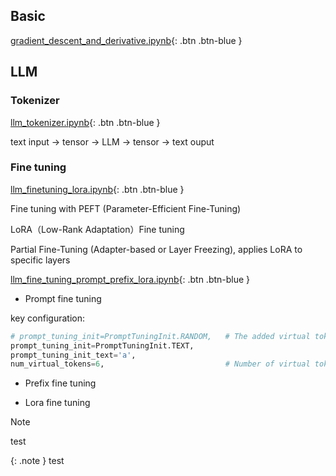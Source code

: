 ## Basic 

[gradient_descent_and_derivative.ipynb](https://colab.research.google.com/drive/18IfySN0wKFizTiFYf9g0TGxjBFytah_z){: .btn .btn-blue }

## LLM

###  Tokenizer

[llm_tokenizer.ipynb](https://colab.research.google.com/drive/1YXoxLfQ5CXiB0GivAuoe0RR1TVh-Yabe){: .btn .btn-blue }

  text input -> tensor -> LLM -> tensor -> text ouput 

### Fine tuning

[llm_finetuning_lora.ipynb](https://colab.research.google.com/drive/1Eb8Ry7W3P2XBwhYWltg50z_aLaja2vYb){: .btn .btn-blue }

  Fine tuning with PEFT (Parameter-Efficient Fine-Tuning)

  LoRA（Low-Rank Adaptation）Fine tuning
   
  Partial Fine-Tuning (Adapter-based or Layer Freezing), applies LoRA to specific layers 

[llm_fine_tuning_prompt_prefix_lora.ipynb](https://colab.research.google.com/drive/17UxHuZR7-4CKXqidlhpJEAN6bVG2awGp#scrollTo=OwoxB86g1Frp){: .btn .btn-blue }

  * Prompt fine tuning
  
  key configuration:
  
  ```python
  # prompt_tuning_init=PromptTuningInit.RANDOM,   # The added virtual tokens are initializad with random numbers or text
  prompt_tuning_init=PromptTuningInit.TEXT,
  prompt_tuning_init_text='a',
  num_virtual_tokens=6,                           # Number of virtual tokens to be prepend and trained.
  ```
  
  * Prefix fine tuning

  
  * Lora fine tuning


> [!NOTE]  
> test

{: .note }
test



